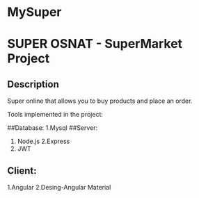 # MySuper
# SUPER OSNAT - SuperMarket Project

## Description
Super online that allows you to buy products and place an order.

Tools implemented in the project:

##Database:
1.Mysql
##Server:
1. Node.js 
2.Express
3. JWT
## Client:
1.Angular
2.Desing-Angular Material
